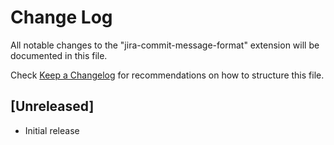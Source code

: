 # Change Log

All notable changes to the "jira-commit-message-format" extension will be documented in this file.

Check [Keep a Changelog](http://keepachangelog.com/) for recommendations on how to structure this file.

## [Unreleased]

- Initial release